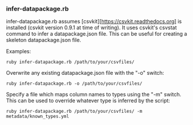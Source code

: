 
### infer-datapackage.rb
infer-datapackage.rb assumes [csvkit][https://csvkit.readthedocs.org] is
installed (csvkit version 0.9.1 at time of writing). It uses csvkit's csvstat
command to infer a datapackage.json file. This can be useful for creating a
skeleton datapackage.json file.

Examples:

`ruby infer-datapackage.rb /path/to/your/csvfiles/`

Overwrite any existing datapackage.json file with the "-o" switch:

`ruby infer-datapackage.rb -o /path/to/your/csvfiles/`

Specify a file which maps column names to types using the "-m" switch. This can
be used to override whatever type is inferred by the script:

`ruby infer-datapackage.rb /path/to/your/csvfiles/ -m metadata/known_types.yml`
